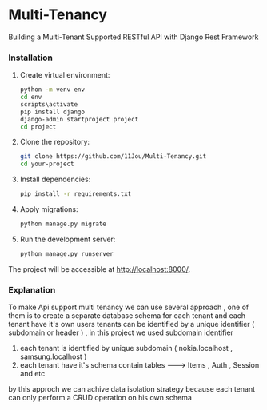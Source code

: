 # Multi-Tenancy
Building a Multi-Tenant Supported RESTful API with Django Rest Framework

### Installation
1. Create virtual environment:

   ```bash
   python -m venv env
   cd env
   scripts\activate
   pip install django
   django-admin startproject project
   cd project

2. Clone the repository:

    ```bash
    git clone https://github.com/11Jou/Multi-Tenancy.git
    cd your-project
    ```

3. Install dependencies:

    ```bash
    pip install -r requirements.txt
    ```

4. Apply migrations:

    ```bash
    python manage.py migrate
    ```

5. Run the development server:

    ```bash
    python manage.py runserver
    ```

The project will be accessible at [http://localhost:8000/](http://localhost:8000/).

### Explanation
To make Api support multi tenancy we can use several approach , one of them is to create a separate database schema for each tenant and each tenant have it's own users
tenants can be identified by a unique identifier ( subdomain or header ) , in this project we used subdomain identifier

1. each tenant is identified by unique subdomain ( nokia.localhost , samsung.localhost )
2. each tenant have it's schema contain tables ---> Items , Auth , Session and etc

by this approch we can achive data isolation strategy because each tenant can only perform a CRUD operation on his own schema
